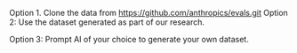 Option 1. Clone the data from
   https://github.com/anthropics/evals.git
  Option 2: Use the dataset generated as part of our research.

  Option 3: Prompt AI of your choice to generate your own dataset.
